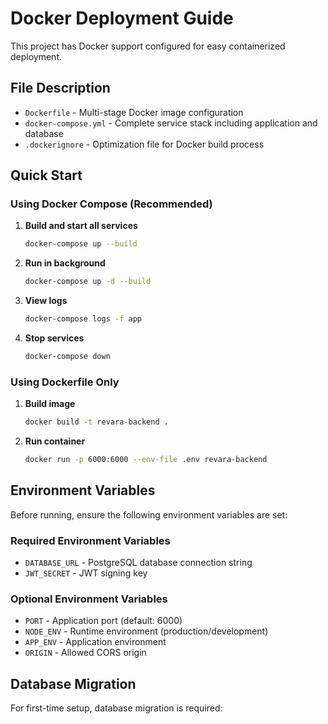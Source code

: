 # Docker Deployment Guide

This project has Docker support configured for easy containerized deployment.

## File Description

- `Dockerfile` - Multi-stage Docker image configuration
- `docker-compose.yml` - Complete service stack including application and database
- `.dockerignore` - Optimization file for Docker build process

## Quick Start

### Using Docker Compose (Recommended)

1. **Build and start all services**
   ```bash
   docker-compose up --build
   ```

2. **Run in background**
   ```bash
   docker-compose up -d --build
   ```

3. **View logs**
   ```bash
   docker-compose logs -f app
   ```

4. **Stop services**
   ```bash
   docker-compose down
   ```

### Using Dockerfile Only

1. **Build image**
   ```bash
   docker build -t revara-backend .
   ```

2. **Run container**
   ```bash
   docker run -p 6000:6000 --env-file .env revara-backend
   ```

## Environment Variables

Before running, ensure the following environment variables are set:

### Required Environment Variables
- `DATABASE_URL` - PostgreSQL database connection string
- `JWT_SECRET` - JWT signing key

### Optional Environment Variables
- `PORT` - Application port (default: 6000)
- `NODE_ENV` - Runtime environment (production/development)
- `APP_ENV` - Application environment
- `ORIGIN` - Allowed CORS origin

## Database Migration

For first-time setup, database migration is required: